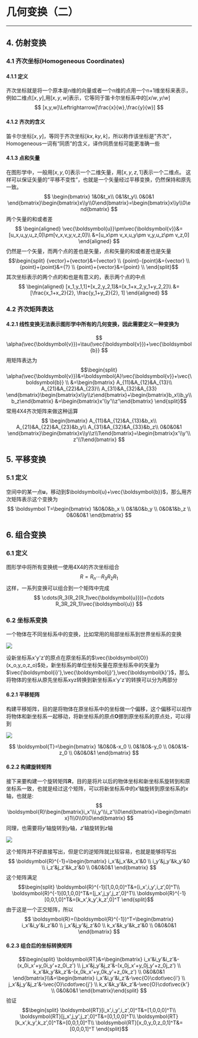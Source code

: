 # 几何变换（二）
----
## 4. 仿射变换

### 4.1 齐次坐标(Homogeneous Coordinates)

#### 4.1.1 定义
齐次坐标就是将一个原本是n维的向量或者一个n维的点用一个n+1维坐标来表示，例如二维点$[x,y]$,用$[x,y,w]$表示，它等同于笛卡尔坐标系中的$[x/w,y/w]$
$$
[x,y,w]\Leftrightarrow[\frac{x}{w},\frac{y}{w}]
$$

#### 4.1.2 齐次的含义
笛卡尔坐标$[x,y]$，等同于齐次坐标$[kx,ky,k]$，所以称作该坐标是"齐次"，Homogeneous一词有“同质”的含义，译作同质坐标可能更准确一些

#### 4.1.3 点和矢量
在图形学中，一般用$[x,y,0]$表示一个二维矢量，用$[x,y,z,1]$表示一个二维点。 这样可以保证矢量的“平移不变性”，也就是一个矢量经过平移变换，仍然保持和原先一致。
$$
\begin{bmatrix}
1&0&t_x\\
0&1&t_y\\
0&0&1
\end{bmatrix}\begin{bmatrix}x\\y\\0\end{bmatrix}=\begin{bmatrix}x\\y\\0\end{bmatrix}
$$
两个矢量的和或者差
$$
\begin{aligned}
\vec{\boldsymbol{u}}\pm\vec{\boldsymbol{v}}&=[u_x,u_y,u_z,0]\pm[v_x,v_y,v_z,0]\\
&=[u_x\pm v_x,u_y\pm v_y,u_z\pm v_z,0]
\end{aligned}
$$
仍然是一个矢量，而两个点的差也是矢量，点和矢量的和或者差也是矢量
$$\begin{split}
{vector}+{vector}&={vector} \\
{point}-{point}&={vector} \\
{point}+{point}&={?} \\
{point}+{vector}&={point} \\
\end{split}$$
其次坐标表示的两个点的和也是有意义的，表示两个点的中点
$$
\begin{aligned}
[x_1,y_1,1]+[x_2,y_2,1]&=[x_1+x_2,y_1+y_2,2]\\
&=[\frac{x_1+x_2}{2}, \frac{y_1+y_2}{2}, 1]
\end{aligned}
$$

### 4.2 齐次矩阵表达
#### 4.2.1 线性变换无法表示图形学中所有的几何变换，因此需要定义一种变换为
$$
\alpha(\vec{\boldsymbol{v}})=\tau(\vec{\boldsymbol{v}})+\vec{\boldsymbol{b}}
$$
用矩阵表达为
$$\begin{split}
\alpha(\vec{\boldsymbol{v}})&=\boldsymbol{A}\vec{\boldsymbol{v}}+\vec{\boldsymbol{b}} \\
&=\begin{bmatrix}
A_{11}&A_{12}&A_{13}\\
A_{21}&A_{22}&A_{23}\\
A_{31}&A_{32}&A_{33}
\end{bmatrix}\begin{bmatrix}x\\y\\z\end{bmatrix}+\begin{bmatrix}b_x\\b_y\\b_z\end{bmatrix}
&=\begin{bmatrix}x'\\y'\\z'\end{bmatrix}
\end{split}$$
常用4X4齐次矩阵来做这种运算
$$
\begin{bmatrix}
A_{11}&A_{12}&A_{13}&b_x\\
A_{21}&A_{22}&A_{23}&b_y\\
A_{31}&A_{32}&A_{33}&b_z\\
0&0&0&1
\end{bmatrix}\begin{bmatrix}x\\y\\z\\1\end{bmatrix}=\begin{bmatrix}x'\\y'\\z'\\1\end{bmatrix}
$$

## 5. 平移变换

### 5.1 定义
空间中的某一点$\boldsymbol u$，移动到$\boldsymbol{u}+\vec{\boldsymbol{b}}$，那么用齐次矩阵表示这个变换为
$$
\boldsymbol T=\begin{bmatrix}
1&0&0&b_x \\
0&1&0&b_y \\
0&0&1&b_z \\
0&0&0&1
\end{bmatrix}
$$

## 6. 组合变换

### 6.1 定义
图形学中将所有变换统一使用4X4的齐次坐标组合
$$
R=R_n\cdots R_3R_2R_1 
$$
这样，一系列变换可以组合到一个矩阵中完成
$$
\cdots(R_3(R_2(R_1\vec{\boldsymbol{u}}))=(\cdots R_3R_2R_1)\vec{\boldsymbol{u}}
$$

### 6.2 坐标系变换
一个物体在不同坐标系中的变换，比如常用的局部坐标系到世界坐标系的变换

![](./transform_axis.svg)

设新坐标系x'y'z'的原点在原坐标系的$\vec{\boldsymbol{O}}(x_o,y_o,z_o)$处，新坐标系的单位坐标矢量在原坐标系中的矢量为$\vec{\boldsymbol{i}'},\vec{\boldsymbol{j}'},\vec{\boldsymbol{k}'}$，那么将物体的坐标从原先坐标系xyz转换到新坐标系x'y'z'的转换可以分为两部分
#### 6.2.1 平移矩阵
构建平移矩阵，目的是将物体在原坐标系中的坐标做一个偏移，这个偏移可以视作将物体和新坐标系一起移动，将新坐标系的原点$\boldsymbol{O}$挪到原坐标系的原点处，可以得到

![](./transform_axis_move.svg)

$$
\boldsymbol{T}=\begin{bmatrix}
1&0&0&-x_0 \\
0&1&0&-y_0 \\
0&0&1&-z_0 \\
0&0&0&1
\end{bmatrix}
$$
#### 6.2.2 构建旋转矩阵
接下来要构建一个旋转矩阵$\boldsymbol{R}$，目的是将片以后的物体坐标和新坐标系旋转到和原坐标系一致，也就是经过这个矩阵，可以将新坐标系中的$x'$轴旋转到原坐标系的$x$轴，也就是:
$$
\boldsymbol{R}\begin{bmatrix}i_x'\\i_y'\\i_z'\\0\end{bmatrix}=\begin{bmatrix}1\\0\\0\\0\end{bmatrix}
$$
同理，也需要将$y'$轴旋转到$y$轴，$z'$轴旋转到$z$轴

![](./transform_axis_roate.svg)

这个矩阵并不好直接写出，但是它的逆矩阵就比较容易，也就是能够将写出
$$
\boldsymbol{R}^{-1}=\begin{bmatrix}
i_x'&j_x'&k_x'&0 \\
i_y'&j_y'&k_y'&0 \\
i_z'&j_z'&k_z'&0 \\
0&0&0&1
\end{bmatrix}
$$
这个矩阵满足
$$\begin{split}
\boldsymbol{R}^{-1}[1,0,0,0]^T&=[i_x',i_y',i_z',0]^T\\
\boldsymbol{R}^{-1}[0,1,0,0]^T&=[j_x',j_y',j_z',0]^T\\
\boldsymbol{R}^{-1}[0,0,1,0]^T&=[k_x',k_y',k_z',0]^T
\end{split}$$
由于这是一个正交矩阵，所以
$$
\boldsymbol{R}=(\boldsymbol{R}^{-1})^T=\begin{bmatrix}
i_x'&i_y'&i_z'&0 \\
j_x'&j_y'&j_z'&0 \\
k_x'&k_y'&k_z'&0 \\
0&0&0&1
\end{bmatrix}
$$
#### 6.2.3 组合后的坐标转换矩阵
$$\begin{split}
\boldsymbol{RT}&=\begin{bmatrix}
i_x'&i_y'&i_z'&-(x_0i_x'+y_0i_y'+z_0i_z') \\
j_x'&j_y'&j_z'&-(x_0j_x'+y_0j_y'+z_0j_z') \\
k_x'&k_y'&k_z'&-(x_0k_x'+y_0k_y'+z_0k_z') \\
0&0&0&1
\end{bmatrix}\\&=\begin{bmatrix}
i_x'&i_y'&i_z'&-\vec{O}\cdot\vec{i'} \\
j_x'&j_y'&j_z'&-\vec{O}\cdot\vec{j'} \\
k_x'&k_y'&k_z'&-\vec{O}\cdot\vec{k'} \\
0&0&0&1
\end{bmatrix}\end{split}
$$
验证
$$\begin{split}
\boldsymbol{RT}[i_x',i_y',i_z',0]^T&=[1,0,0,0]^T\\
\boldsymbol{RT}[j_x',j_y',j_z',0]^T&=[0,1,0,0]^T\\
\boldsymbol{RT}[k_x',k_y',k_z',0]^T&=[0,0,1,0]^T\\
\boldsymbol{RT}[x_0,y_0,z_0,1]^T&=[0,0,0,1]^T
\end{split}$$